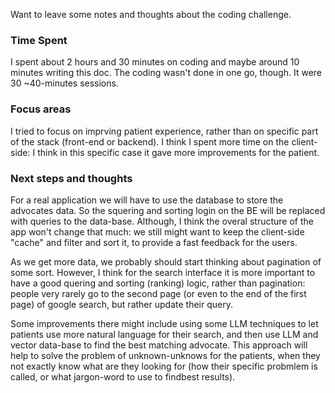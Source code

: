 Want to leave some notes and thoughts about the coding challenge.

### Time Spent

I spent about 2 hours and 30 minutes on coding and maybe around 10 minutes writing this doc. The coding wasn't done in one go, though. It were 30 ~40-minutes sessions.

### Focus areas

I tried to focus on imprving patient experience, rather than on specific part of the stack (front-end or backend). I think I spent more time on the client-side: I think in this specific case it gave more improvements for the patient.

### Next steps and thoughts

For a real application we will have to use the database to store the advocates data. So the squering and sorting login on the BE will be replaced with queries to the data-base. Although, I think the overal structure of the app won't change that much: we still might want to keep the client-side "cache" and filter and sort it, to provide a fast feedback for the users.

As we get more data, we probably should start thinking about pagination of some sort. However, I think for the search interface it is more important to have a good quering and sorting (ranking) logic, rather than pagination: people very rarely go to the second page (or even to the end of the first page) of google search, but rather update their query.

Some improvements there might include using some LLM techniques to let patients use more natural language for their search, and then use LLM and vector data-base to find the best matching advocate. This approach will help to solve the problem of unknown-unknows for the patients, when they not exactly know what are they looking for (how their specific probmlem is called, or what jargon-word to use to findbest results).
